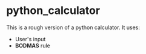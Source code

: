 # python_calculator
This is a rough version of a python calculator. 
It uses: <br />
- User's input <br />
- **BODMAS** rule <br />
